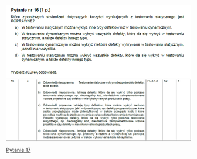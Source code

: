 ![img.png](../Pytania/screeny/img_15.png)
![img.png](screeny/img_15.png)

[Pytanie 17](../Pytania/Pyt_17.md)